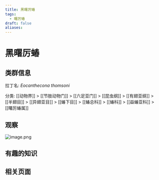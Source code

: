 ```yaml
---
title: 黑曙厉蝽
tags:
  - 曙厉蝽
draft: false
aliases:
---
```

# 黑曙厉蝽

## 类群信息

拉丁名: *Eocanthecona thomsoni*

分类: [[动物界]] > [[节肢动物门]] > [[六足亚门]] > [[昆虫纲]] > [[有翅亚纲]] > [[半翅目]] > [[异翅亚目]] > [[蝽下目]] > [[蝽总科]] > [[蝽科]] > [[益蝽亚科]] > [[曙厉蝽属]]

## 观察

![image.png](https://gotcha-picgo-bed.oss-cn-beijing.aliyuncs.com/20231231113224.png)


## 有趣的知识

## 相关页面

